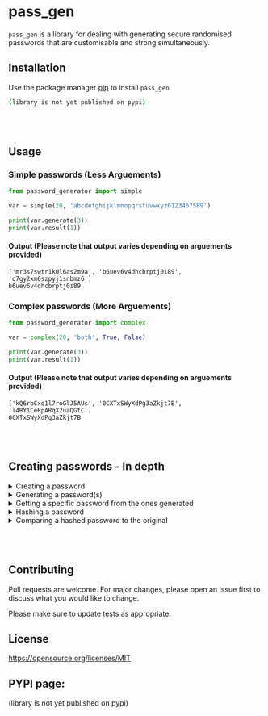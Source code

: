# pass_gen

```pass_gen``` is a library for dealing with generating secure randomised passwords that are customisable and strong simultaneously.

## Installation

Use the package manager [pip]() to install ```pass_gen```

```bash
(library is not yet published on pypi)
```
<br></br>
## Usage
### Simple passwords (Less Arguements)
```python
from password_generator import simple

var = simple(20, 'abcdefghijklmnopqrstuvwxyz0123467589')

print(var.generate(3))
print(var.result(1))
```

#### Output (Please note that output varies depending on arguements provided)

```
['mr3s7swtr1k0l6as2m9a', 'b6uev6v4dhcbrptj0i89', 'q7gy2xm6szpyj1snbmz6']
b6uev6v4dhcbrptj0i89
```

### Complex passwords (More Arguements)

```python
from password_generator import complex

var = complex(20, 'both', True, False)

print(var.generate(3))
print(var.result(1))
```

#### Output (Please note that output varies depending on arguements provided)

```
['kQ6rbCxq1l7roGlJ5AUs', '0CXTxSWyXdPg3aZkjt7B', 'l4RY1CeRpARqX2uaQGtC']
0CXTxSWyXdPg3aZkjt7B
```
<br></br>
## Creating passwords - In depth

<details>
<summary>Creating a password</summary>
<br>
To customise and generate our password we must first create an instance of our password.

This can be done with either a "simple" password or a "complex" password. Simple passwords can be created by making a "simple" object and assigning 2 parameters: 1 of which is password length, the other is the characters that will be randomised to create it.
<br>  
Example 1:

```python
from password_generator import simple

var = simple(20, 'abcdfghijklmnopqrstuvwxyz0123456789')
```

Now for the second way option. To create a "complex" password we must give the object 4 parameters: password length, string method (lowercase, uppercase or both), numbers (True or False) and special characters (True or False)
<br></br>
Example 2:

```python
from password_generator import complex

var = complex(20, 'both', True, False)
```

</details>

<details>
<summary>Generating a password(s)</summary>
<br>
To generate a password we have to use the 'generate' method with our object. The generate method requires one parameter: iterations. Iterations refers to the number of passwords the program will output (these will all be different). Furthermore, you can either create invisible passwords (will not print the passwords out) or visible passwords (are visible when running the program). The 'generate' method can be used for both 'simple' and 'complex' passwords.
<br></br>

Example 1:

```python
from password_generator import simple

var = simple(20, 'abcdfghijklmnopqrstuvwxyz0123456789')

# Generating password

var.generate(3) # Will generate 3 invisble passwords
print(var.generate(3)) # Will generate 3 visible passwords
```

Example 2:
```python
from password_generator import complex

var = complex(20, 'both', True, False)

# Generating password

var.generate(3) # Will generate 3 invisble passwords
print(var.generate(3)) # Will generate 3 visible passwords
```
</details>

<details>
<summary>Getting a specific password from the ones generated</summary>
<br>
If you have seen the code for this library already, you will probably know that the output passwords are appended to a list as they are created. This means that
there will be a list containing a 'iteration' number of passwords. Therefore, we can get a specific password from this list using the 'result' method. It takes one parameter: the index of the password. For instance, if I generated 3 passwords, then the index of the second password would be '1'. Therefore, we can get the second output like so:
<br></br>

```python
var.result(1) # Invisible: will not print out anything
print(var.result(1)) # Visible: will print out
```

Output:

```
['ce08vizthnu6qjkvn092', 'aorhkux4h1nzv4dt9r12', '2vy3w83a14uvja0uye7k']
aorhkux4h1nzv4dt9r12
```

Full example:

```python
from password_generator import simple

var = simple(20, 'abcdfghijklmnopqrstuvwxyz0123456789')

# Generating password

var.generate(3) # Will generate 3 invisble passwords
print(var.generate(3)) # Will generate 3 visible passwords

print(var.result(1)) # Visible: will print out
```

</details>

<details>
<summary>Hashing a password</summary>
<br>
Hashing a password is very important. If you are storing passwords in files, databases etc it should be the upmost priority to keep password safe from being stolen and then used. A way to prevent this is using hashing. Whilst hackers might still steal it, it would be impossible to reverse engineer a hashed password, meaning that the original password will be safe. We can use the function 'hash' to hash a password. The hash function takes one argument: the password to hash.
<br></br>
For example:
<br></br>

```python
from password_generator import simple, hash

#Creating a password
var = simple(20, 'abcdefghijklmnopqrstuvwxyz0123467589')

# Generating a password
print(var.generate(3))

# We get the password using the 'result' method I covered earlier.
hashed_password = hash(var.result(1))
print(hash(hashed_password) # print the result of the hashed password
```

Output:

```
71bfc946b8d90390fe1879e604a3dbe3f38d16b45d6a4a81de9b3e6085d08ca6956098627c09ef471ac5597955ab860e290dde7feee334f4efa5c235ecb99588d5658b6cd62f30bb5d62050c3bdcd93a6e6319e94d6714d55f997caa8dd34a2d
```
</details>

<details>
<summary>Comparing a hashed password to the original</summary>
<br>
Previously, we talked about how to hash a password. Now, we are going to discuss how to verify a hashed password. What is mean is, comparing a hashed password to one that the user provides, and check if the given password is equal to the hashed one. We can do this using the 'varify_hash' function. We
<br></br>

Example:

```python
from password_generator import simple, hash, verify_hash

# Create a new password
var = simple(20, 'abcdefghijklmnopqrstuvwxyz0123467589')

# Generate new passwords
print(var.generate(3))

# Select a password and print it
print(var.result(1))

# Hash the password we have selected
stored_password = hash(var.result(1))
print(stored_password)

# Have user input for a password, if it is equal to the hashed password then print('The password is correct')
p = input('Password: ')
if verify_hash(stored_password, p) == True:
    print('The password is correct')
```

<br></br>

Output:

```
['ce08vizthnu6qjkvn092', 'aorhkux4h1nzv4dt9r12', '2vy3w83a14uvja0uye7k']
aorhkux4h1nzv4dt9r12
44bba1d156ace3ce5447a43d4c83b8a88947cd610ccfc48366003b67a3729d81216752948958e3074c33f789db27fb359775dc07bcb176db9b7a99237995eb029b9e509ba003d7e259465aa02db888e9b31f84bc3c3e7fa507bb481e48b6f7e8
Password: aorhkux4h1nzv4dt9r12
The password is correct
```

</details>

<br></br>

## Contributing
Pull requests are welcome. For major changes, please open an issue first to discuss what you would like to change.

Please make sure to update tests as appropriate.

## License
https://opensource.org/licenses/MIT

## PYPI page:
(library is not yet published on pypi)
